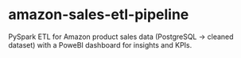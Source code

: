 # amazon-sales-etl-pipeline
PySpark ETL for Amazon product sales data (PostgreSQL → cleaned dataset) with a PoweBI dashboard for insights and KPIs.
